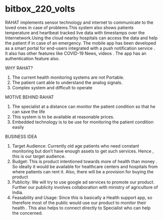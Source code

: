 # bitbox_220_volts

RAHAT implements sensor technology and internet to communicate to the loved ones in case of problems.This system also shows patients temperature and heartbeat tracked live data with timestamps over the Internetwork.Using the cloud nearby hospitals can access the data and help the patient if in case of an emergency. 
The mobile app has been developed as a smart portal for end-users integrated with a push notification service . It also has other features like COVID-19 News, videos . The app has an authentication feature also.

WHY RAHAT?

1) The current health monitoring systems are not Portable.
2) The patient cant able to understand the analog signals.
3) Complex system and difficult to operate

MOTIVE BEHIND RAHAT

1) The specialist at a distance can monitor the patient condition so that he can save the life
2) This system is to be available at reasonable prices.
3) Embedded technology is to be use for monitoring the patient condition easily

BUSINESS IDEA

1) Target Audience: Currently old age patients who need constant monitoring but don’t have enough assets to get such services. Hence , this is our target audience.
2) Budget: This is product intentioned towards more of health than money . So ideally it would be available for healthcare centers and  hospitals from where patients  can rent it. Also, there will be a provision for buying the product
3) Publicity: We will try to use google ad services to promote our product. Further our publicity involves collaboration with ministry of agriculture of India.
4) Feasability and Usage: Since this is basically a Health support app, so therefore most of the public would use our product to monitor their health  . This also helps to connect directly to Specialist who can help the concerned.
